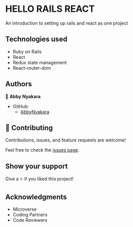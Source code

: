 # HELLO RAILS REACT
An introduction to setting up rails and react as one project

##  Technologies used
- Ruby on Rails
- React
- Redux state management
- React-router-dom


## Authors

👤 **Abby Nyakara**

- GitHub:
  - [AbbyNyakara](https://github.com/AbbyNyakara)

## 🤝 Contributing

Contributions, issues, and feature requests are welcome!

Feel free to check the [issues page](../../issues/).

## Show your support

Give a ⭐️ if you liked this project!

## Acknowledgments

- Microverse
- Coding Partners
- Code Reviewers
